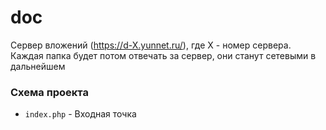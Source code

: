 # doc

Сервер вложений (https://d-X.yunnet.ru/), где X - номер сервера.
Каждая папка будет потом отвечать за сервер, они станут сетевыми в дальнейшем

### Схема проекта
- `index.php` - Входная точка